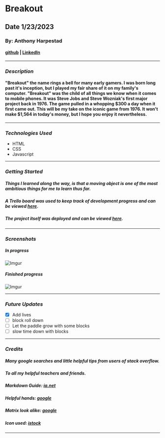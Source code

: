# Breakout

## Date 1/23/2023

### By: Anthony Harpestad

#### [github](https://github.com/Anthony5321) | [LinkedIn](https://www.linkedin.com/in/anthony-harpestad-16322a257/)
***

### ***Description***

#### "Breakout" the name rings a bell for many early gamers. I was born long past it's inception, but I played my fair share of it on my family's computer. "Breakout" was the child of all things we know when it comes to mobile phones. It was Steve Jobs and Steve Wozniak's first major project back in 1976. The game pulled in a whopping $300 a day when it first came out. This will be my take on the iconic game from 1976. It won't make $1,564 in today's money, but I hope you enjoy it nevertheless.
***

### ***Technologies Used***
* HTML
* CSS
* Javascript
***

### ***Getting Started***

##### Things I learned along the way, is that a moving object is one of the most ambitious things for me to learn thus far.
##### A Trello board was used to keep track of development progress and can be viewed [here](https://trello.com/b/o2MMb8xa/project-1).
##### The project itself was deployed and can be viewed [here](aggressive-powder.surge.sh).
***

### ***Screenshots***

##### In progress
![Imgur](https://i.imgur.com/4d83ImU.png)
##### Finished progress
![Imgur](https://i.imgur.com/CgOZ6bx.png)
***

### ***Future Updates***

- [x] Add lives
- [ ] block roll down
- [ ] Let the paddle grow with some blocks
- [ ] slow time down with blocks
***

### ***Credits***

##### Many google searches and little helpful tips from users of stack overflow.

##### To all my helpful teachers and friends.

##### Markdown Guide: [ia.net](https://ia.net/writer/support/general/markdown-guide)

##### Helpful hands: [google](https://einzelganger.co/wp-content/uploads/2022/05/shutterstock_686442394-scaled.jpg)
##### Matrix look alike: [google](https://static.vecteezy.com/system/resources/thumbnails/006/102/172/original/looping-matrix-style-cyrillic-alphabet-code-rain-effect-lightness-to-separate-from-the-background-free-video.jpg)

##### Icon used: [istock]("https://cdn5.vectorstock.com/i/1000x1000/44/54/retro-computer-from-90s-vector-20484454.jpg")
***